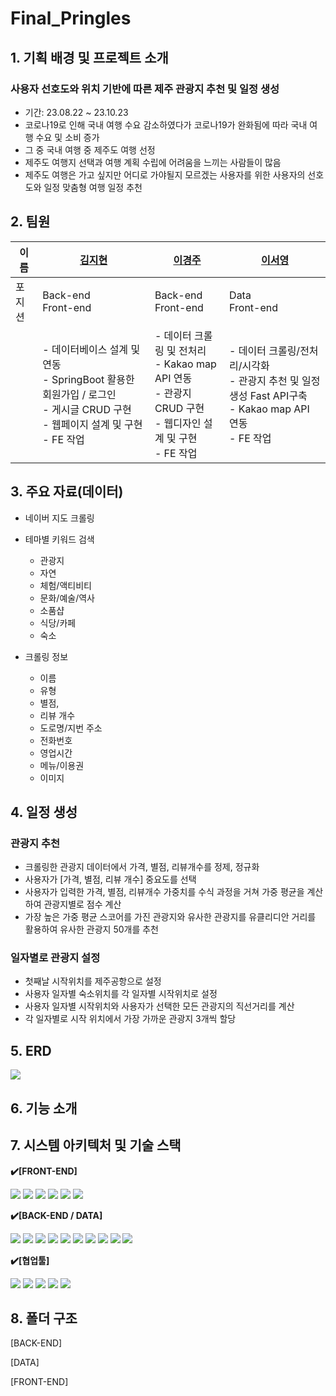 # Final_Pringles

## 1. 기획 배경 및 프로젝트 소개
### 사용자 선호도와 위치 기반에 따른 제주 관광지 추천 및 일정 생성
- 기간: 23.08.22 ~ 23.10.23
- 코로나19로 인해 국내 여행 수요 감소하였다가 코로나19가 완화됨에 따라 국내 여행 수요 및 소비 증가
- 그 중 국내 여행 중 제주도 여행 선정
- 제주도 여행지 선택과 여행 계획 수립에 어려움을 느끼는 사람들이 많음
- 제주도 여행은 가고 싶지만 어디로 가야될지 모르겠는 사용자를 위한 사용자의 선호도와 일정 맞춤형 여행 일정 추천
  
## 2. 팀원

|이름 |[김지현](https://github.com/kjjh714)|[이경주](https://github.com/kzoou2)|[이서영](https://github.com/leeseo0)|
|---|------------|------------|------------|
|포지션|Back-end<br/>Front-end|Back-end <br/> Front-end |Data <br/>  Front-end|
||- 데이터베이스 설계 및 연동 <br/>- SpringBoot 활용한 회원가입 / 로그인 <br/>- 게시글 CRUD 구현 <br/> - 웹페이지 설계 및 구현 <br/> - FE 작업|-  데이터 크롤링 및 전처리  <br/> - Kakao map API 연동  <br/> - 관광지 CRUD 구현 <br/> - 웹디자인 설계 및 구현  <br/> - FE 작업|- 데이터 크롤링/전처리/시각화 <br/>- 관광지 추천 및 일정 생성  Fast API구축 <br/> - Kakao map API 연동 <br/> - FE 작업|

## 3. 주요 자료(데이터)
- 네이버 지도 크롤링
- 테마별 키워드 검색
  - 관광지
  - 자연
  - 체험/액티비티
  - 문화/예술/역사
  - 소품샵
  - 식당/카페
  - 숙소
  
- 크롤링 정보
  - 이름
  - 유형
  - 별점,
  - 리뷰 개수
  - 도로명/지번 주소
  - 전화번호
  - 영업시간
  - 메뉴/이용권
  - 이미지
    
## 4. 일정 생성
### 관광지 추천
- 크롤링한 관광지 데이터에서 가격, 별점, 리뷰개수를 정제, 정규화
- 사용자가 [가격, 별점, 리뷰 개수] 중요도를 선택
- 사용자가 입력한 가격, 별점, 리뷰개수 가중치를 수식 과정을 거쳐 가중 평균을 계산하여 관광지별로 점수 계산
- 가장 높은 가중 평균 스코어를 가진 관광지와 유사한 관광지를 유클리디안 거리를 활용하여 유사한 관광지 50개를 추천

### 일자별로 관광지 설정
- 첫째날 시작위치를 제주공항으로 설정
- 사용자 일자별 숙소위치를 각 일자별 시작위치로 설정
- 사용자 일자별 시작위치와 사용자가 선택한 모든 관광지의 직선거리를 계산
- 각 일자별로 시작 위치에서 가장 가까운 관광지 3개씩 할당
  
## 5. ERD
![](https://www.notion.so/521070a85365433abab593423e9bf28e?pvs=4#e37d101e155242c293474c6257c11c30)

## 6. 기능 소개

## 7. 시스템 아키텍처 및 기술 스택
   
<b>✔️[FRONT-END]</b>
<div>
  <img src="https://img.shields.io/badge/react-61DAFB?style=for-the-badge&logo=react&logoColor=black"> 
  <img src="https://img.shields.io/badge/javascript-F7DF1E?style=for-the-badge&logo=javascript&logoColor=black"> 
  <img src="https://img.shields.io/badge/html5-E34F26?style=for-the-badge&logo=html5&logoColor=white"> 
  <img src="https://img.shields.io/badge/css-1572B6?style=for-the-badge&logo=css3&logoColor=white"> 
  <img src="https://img.shields.io/badge/node.js-339933?style=for-the-badge&logo=Node.js&logoColor=white">
  <img src="https://img.shields.io/badge/bootstrap-7952B3?style=for-the-badge&logo=bootstrap&logoColor=white">
</div>

<b>✔️[BACK-END / DATA]</b>
<div>
  <img src="https://img.shields.io/badge/java-007396?style=for-the-badge&logo=java&logoColor=white">
  <img src="https://img.shields.io/badge/python-3776AB?style=for-the-badge&logo=python&logoColor=white"> 
  <img src="https://img.shields.io/badge/springboot-6DB33F?style=for-the-badge&logo=springboot&logoColor=white">
  <img src="https://img.shields.io/badge/fastapi-009688?style=for-the-badge&logo=fastapi&logoColor=white">
  <img src="https://img.shields.io/badge/jupyter-F37626?style=for-the-badge&logo=jupyter&logoColor=white"> 
  <img src="https://img.shields.io/badge/numpy-013243?style=for-the-badge&logo=numpy&logoColor=white">
  <img src="https://img.shields.io/badge/selenium-43B02A?style=for-the-badge&logo=selenium&logoColor=white">
  <img src="https://img.shields.io/badge/pandas-150458?style=for-the-badge&logo=pandas&logoColor=white"> 
  <img src="https://img.shields.io/badge/JPA-BAAE85?style=for-the-badge&logo=JPA&logoColor=white">
  <img src="https://img.shields.io/badge/BeautifulSoup-000000?style=for-the-badge&logo=BeautifulSoup&logoColor=white">
</div>

<b>✔️[협업툴]</b>
<div>
  <img src="https://img.shields.io/badge/github-181717?style=for-the-badge&logo=github&logoColor=white">
  <img src="https://img.shields.io/badge/git-F05032?style=for-the-badge&logo=git&logoColor=white">
  <img src="https://img.shields.io/badge/slack-4A154B?style=for-the-badge&logo=slack&logoColor=white">
  <img src="https://img.shields.io/badge/Notion-000000?style=for-the-badge&logo=notion&logoColor=white">
  <img src="https://img.shields.io/badge/figma-F24E1E?style=for-the-badge&logo=figma&logoColor=white">
</div>


## 8. 폴더 구조
[BACK-END]

[DATA]

[FRONT-END]


